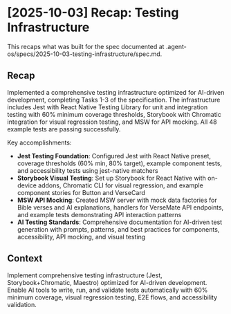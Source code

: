 # [2025-10-03] Recap: Testing Infrastructure

This recaps what was built for the spec documented at .agent-os/specs/2025-10-03-testing-infrastructure/spec.md.

## Recap

Implemented a comprehensive testing infrastructure optimized for AI-driven development, completing Tasks 1-3 of the specification. The infrastructure includes Jest with React Native Testing Library for unit and integration testing with 60% minimum coverage thresholds, Storybook with Chromatic integration for visual regression testing, and MSW for API mocking. All 48 example tests are passing successfully.

Key accomplishments:
- **Jest Testing Foundation**: Configured Jest with React Native preset, coverage thresholds (60% min, 80% target), example component tests, and accessibility tests using jest-native matchers
- **Storybook Visual Testing**: Set up Storybook for React Native with on-device addons, Chromatic CLI for visual regression, and example component stories for Button and VerseCard
- **MSW API Mocking**: Created MSW server with mock data factories for Bible verses and AI explanations, handlers for VerseMate API endpoints, and example tests demonstrating API interaction patterns
- **AI Testing Standards**: Comprehensive documentation for AI-driven test generation with prompts, patterns, and best practices for components, accessibility, API mocking, and visual testing

## Context

Implement comprehensive testing infrastructure (Jest, Storybook+Chromatic, Maestro) optimized for AI-driven development. Enable AI tools to write, run, and validate tests automatically with 60% minimum coverage, visual regression testing, E2E flows, and accessibility validation.
